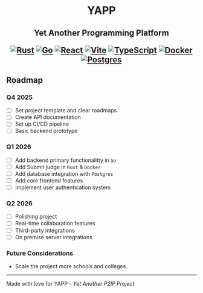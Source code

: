 <h1 align="center">YAPP</h1>
<h2 align="center">
  Yet Another Programming Platform </p>

[![Rust](https://img.shields.io/badge/Rust-%23000000.svg?e&logo=rust&logoColor=white)](#)
[![Go](https://img.shields.io/badge/Go-%2300ADD8.svg?&logo=go&logoColor=white)](#)
[![React](https://img.shields.io/badge/React-%2320232a.svg?logo=react&logoColor=%2361DAFB)](#)
[![Vite](https://img.shields.io/badge/Vite-646CFF?logo=vite&logoColor=fff)](#)
[![TypeScript](https://img.shields.io/badge/TypeScript-3178C6?logo=typescript&logoColor=fff)](#)
[![Docker](https://img.shields.io/badge/Docker-2496ED?logo=docker&logoColor=fff)](#)
[![Postgres](https://img.shields.io/badge/Postgres-%23316192.svg?logo=postgresql&logoColor=white)](#)

## Roadmap

### Q4 2025
- [ ] Set project template and clear roadmaps
- [ ] Create API documentation
- [ ] Set up CI/CD pipeline
- [ ] Basic backend prototype

### Q1 2026
- [ ] Add backend primary functionalitty in `Go` 
- [ ] Add Submit judge in `Rust` & `Docker`
- [ ] Add database integration with `Postgres`
- [ ] Add core frontend features
- [ ] Implement user authentication system

### Q2 2026
- [ ] Polishing project
- [ ] Real-time collaboration features
- [ ] Third-party integrations
- [ ] On premise server integrations

### Future Considerations
- Scale the project more schools and colleges.

---

Made with love for YAPP - *Yet Another P2IP Project*